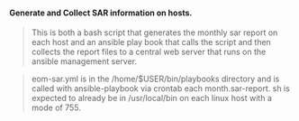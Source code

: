 #### Generate and Collect SAR information on hosts.  

> This is both a bash script that generates the monthly sar report on each host and an ansible play book that calls the script and then collects the report files to a central web server that runs on the ansible management server.  

> eom-sar.yml is in the /home/$USER/bin/playbooks directory and is called with ansible-playbook via crontab each month.sar-report. sh is expected to already be in /usr/local/bin on each linux host with a mode of 755.  

